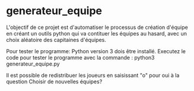 # generateur_equipe

L'objectif de ce projet est d'automatiser le processus de création d'équipe en créant un outils python qui va contituer les équipes au hasard,
avec un choix aléatoire des capitaines d'équipes.

Pour tester le programme:
Python version 3 dois être installé.
Executez le code pour tester le programme avec la commande : python3 generateur_equipe.py

Il est possible de redistribuer les joueurs en saisissant "o" pour oui à la question Choisir de nouvelles équipes?


